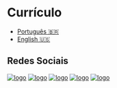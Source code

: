 # Currículo

* [Português :brazil:](https://github.com/johnfercher/software/blob/main/assets/docs/resumes/portuguese.pdf)
* [English :us:](https://github.com/johnfercher/software/blob/main/assets/docs/resumes/english.pdf)

## Redes Sociais

[![logo](https://img.shields.io/badge/GitHub-100000?style=for-the-badge&logo=github&logoColor=white)](https://github.com/johnfercher)
[![logo](https://img.shields.io/badge/LinkedIn-0077B5?style=for-the-badge&logo=linkedin&logoColor=white)](https://www.linkedin.com/in/johnathan-fercher/)
[![logo](https://img.shields.io/badge/Medium-12100E?style=for-the-badge&logo=medium&logoColor=white)](https://medium.com/@johnfercher)
[![logo](https://img.shields.io/badge/Stack_Overflow-FE7A16?style=for-the-badge&logo=stack-overflow&logoColor=white)](https://stackoverflow.com/users/7805948/johnathan-fercher)
[![logo](https://img.shields.io/badge/Reddit-FF4500?style=for-the-badge&logo=reddit&logoColor=white)](https://www.reddit.com/user/jfercher)
